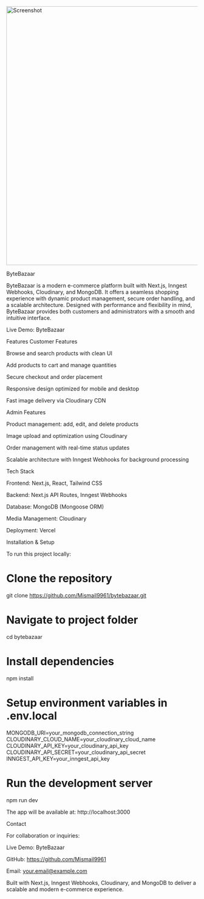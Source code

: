 <img width="1647" height="680" alt="Screenshot" src="https://github.com/user-attachments/assets/e41f5c94-f1de-42da-a6a1-e31525d22c4b" />


ByteBazaar

ByteBazaar is a modern e-commerce platform built with Next.js, Inngest Webhooks, Cloudinary, and MongoDB. It offers a seamless shopping experience with dynamic product management, secure order handling, and a scalable architecture. Designed with performance and flexibility in mind, ByteBazaar provides both customers and administrators with a smooth and intuitive interface.

Live Demo: ByteBazaar

Features
Customer Features

Browse and search products with clean UI

Add products to cart and manage quantities

Secure checkout and order placement

Responsive design optimized for mobile and desktop

Fast image delivery via Cloudinary CDN

Admin Features

Product management: add, edit, and delete products

Image upload and optimization using Cloudinary

Order management with real-time status updates

Scalable architecture with Inngest Webhooks for background processing

Tech Stack

Frontend: Next.js, React, Tailwind CSS

Backend: Next.js API Routes, Inngest Webhooks

Database: MongoDB (Mongoose ORM)

Media Management: Cloudinary

Deployment: Vercel

Installation & Setup

To run this project locally:

# Clone the repository
git clone https://github.com/Mismail9961/bytebazaar.git  

# Navigate to project folder
cd bytebazaar  

# Install dependencies
npm install  

# Setup environment variables in .env.local
MONGODB_URI=your_mongodb_connection_string  
CLOUDINARY_CLOUD_NAME=your_cloudinary_cloud_name  
CLOUDINARY_API_KEY=your_cloudinary_api_key  
CLOUDINARY_API_SECRET=your_cloudinary_api_secret  
INNGEST_API_KEY=your_inngest_api_key  

# Run the development server
npm run dev  


The app will be available at:
http://localhost:3000

Contact

For collaboration or inquiries:

Live Demo: ByteBazaar

GitHub: https://github.com/Mismail9961

Email: your.email@example.com

Built with Next.js, Inngest Webhooks, Cloudinary, and MongoDB to deliver a scalable and modern e-commerce experience.
